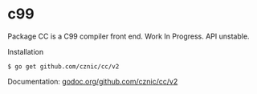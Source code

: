 # c99

Package CC is a C99 compiler front end. Work In Progress. API unstable.

Installation

    $ go get github.com/cznic/cc/v2

Documentation: [godoc.org/github.com/cznic/cc/v2](http://godoc.org/github.com/cznic/cc/v2)
